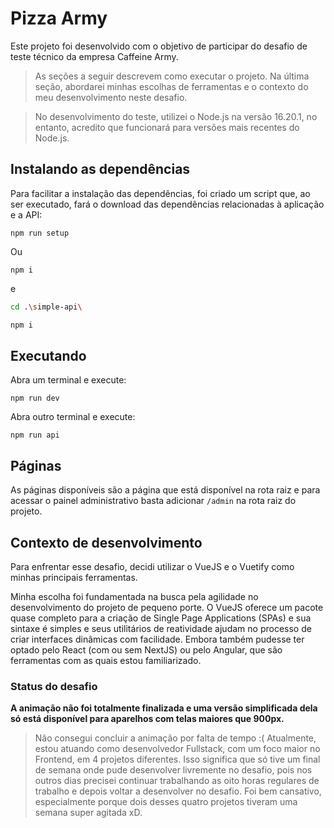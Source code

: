 # Pizza Army

Este projeto foi desenvolvido com o objetivo de participar do desafio de teste técnico da empresa Caffeine Army.

> As seções a seguir descrevem como executar o projeto. Na última seção, abordarei minhas escolhas de ferramentas e o contexto do meu desenvolvimento neste desafio.

> No desenvolvimento do teste, utilizei o Node.js na versão 16.20.1, no entanto, acredito que funcionará para versões mais recentes do Node.js.

## Instalando as dependências

Para facilitar a instalação das dependências, foi criado um script que, ao ser executado, fará o download das dependências relacionadas à aplicação e a API:

```
npm run setup
```

Ou

```
npm i
```

e

```bash
cd .\simple-api\
```

```bash
npm i
```

## Executando

Abra um terminal e execute:

```
npm run dev
```

Abra outro terminal e execute:

```
npm run api
```

## Páginas

As páginas disponíveis são a página que está disponível na rota raiz e para acessar o painel administrativo basta adicionar `/admin` na rota raiz do projeto.

## Contexto de desenvolvimento

Para enfrentar esse desafio, decidi utilizar o VueJS e o Vuetify como minhas principais ferramentas.

Minha escolha foi fundamentada na busca pela agilidade no desenvolvimento do projeto de pequeno porte. O VueJS oferece um pacote quase completo para a criação de Single Page Applications (SPAs) e sua sintaxe é simples e seus utilitários de reatividade ajudam no processo de criar interfaces dinâmicas com facilidade. Embora também pudesse ter optado pelo React (com ou sem NextJS) ou pelo Angular, que são ferramentas com as quais estou familiarizado.

### Status do desafio

**A animação não foi totalmente finalizada e uma versão simplificada dela só está disponível para aparelhos com telas maiores que 900px.**

> Não consegui concluir a animação por falta de tempo :( Atualmente, estou atuando como desenvolvedor Fullstack, com um foco maior no Frontend, em 4 projetos diferentes. Isso significa que só tive um final de semana onde pude desenvolver livremente no desafio, pois nos outros dias precisei continuar trabalhando as oito horas regulares de trabalho e depois voltar a desenvolver no desafio. Foi bem cansativo, especialmente porque dois desses quatro projetos tiveram uma semana super agitada xD.
